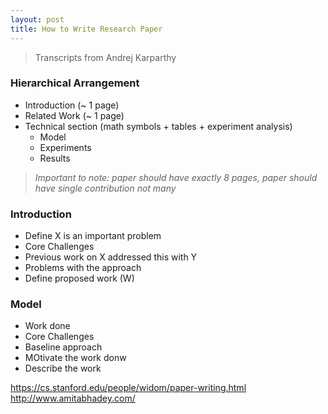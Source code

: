 ```yaml
---
layout: post
title: How to Write Research Paper
---
```



>Transcripts from Andrej Karparthy

### Hierarchical Arrangement
  - Introduction (~ 1 page)
  - Related Work (~ 1 page)
  - Technical section (math symbols + tables + experiment analysis)
    - Model
    - Experiments
    - Results
  
> *Important to note: paper should have exactly 8 pages, paper should have single contribution not many*
  
### Introduction
 - Define X is an important problem
 - Core Challenges
 - Previous work on X addressed this with Y
 - Problems with the approach
 - Define proposed work (W)
  
  
### Model
  - Work done
  - Core Challenges
  - Baseline approach
  - MOtivate the work donw
  - Describe the work
  
  
  
  https://cs.stanford.edu/people/widom/paper-writing.html
  http://www.amitabhadey.com/
  
